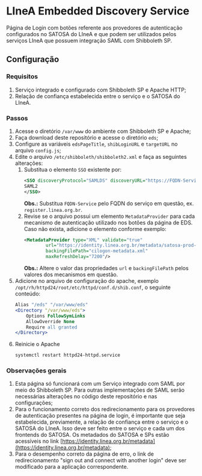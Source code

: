# LIneA Embedded Discovery Service

Página de Login com botões referente aos provedores de autenticação configurados no SATOSA do LIneA e que podem ser utilizados pelos serviços LIneA que possuem integração SAML com Shibboleth SP.

## Configuração

### Requisitos

1. Serviço integrado e configurado com Shibboleth SP e Apache HTTP;
2. Relação de confiança estabelecida entre o serviço e o SATOSA do LIneA.

### Passos

1. Acesse o diretório `/var/www` do ambiente com Shibboleth SP e Apache; 
2. Faça download deste repositório e acesse o diretório `eds`; 
3. Configure as variáveis `edsPageTitle`, `shibLoginURL` e `targetURL` no arquivo `config.js`;
4. Edite o arquivo `/etc/shibboleth/shibboleth2.xml` e faça as seguintes alterações:
   1. Substitua o elemento `SSO` existente por:
        ```xml
        <SSO discoveryProtocol="SAMLDS" discoveryURL="https://FQDN-Service/eds">
        SAML2
        </SSO>
        ```
        **Obs.:** Substitua `FQDN-Service` pelo FQDN do serviço em questão, ex. `register.linea.org.br`.
    2. Revise se o arquivo possui um elemento `MetadataProvider` para cada mecanismo de autenticação utilizado nos botões da página de EDS. Caso não exista, adicione o elemento conforme exemplo:
        ```xml
        <MetadataProvider type="XML" validate="true"
                url="https://identity.linea.org.br/metadata/satosa-prod-frontend-cilogon.xml"
                backingFilePath="cilogon-metadata.xml"
                maxRefreshDelay="7200"/>
        ```
        **Obs.:** Altere o valor das propriedades `url` e `backingFilePath` pelos valores dos mecanismos em questão.
5. Adicione no arquivo de configuração do apache, exemplo `/opt/rh/httpd24/root/etc/httpd/conf.d/shib.conf`, o seguinte conteúdo:
    ```apache
    Alias "/eds" "/var/www/eds"
    <Directory "/var/www/eds">
        Options FollowSymLinks
        AllowOverride None
        Require all granted
    </Directory>
    ```
6. Reinicie o Apache
   ```bash
   systemctl restart httpd24-httpd.service
   ```

### Observações gerais

1. Esta página só funcionará com um Serviço integrado com SAML por meio do Shibboleth SP. Para outras implementações de SAML serão necessárias alterações no código deste repositório e nas configurações;
2. Para o funcionamento correto dos redirecionamento para os provedores de autenticação presentes na página de login, é importante que seja estabelecida, previamente, a relação de confiança entre o serviço e o SATOSA do LIneA. Isso deve ser feito entre o serviço e cada um dos frontends do SATOSA. Os metadados do SATOSA e SPs estão acessíveis no link [https://identity.linea.org.br/metadata](https://identity.linea.org.br/metadata);
3. Para o desempenho correto da página de erro, o link de redirecionamento "sign out and connect with another login" deve ser modificado para a aplicação correspondente.

